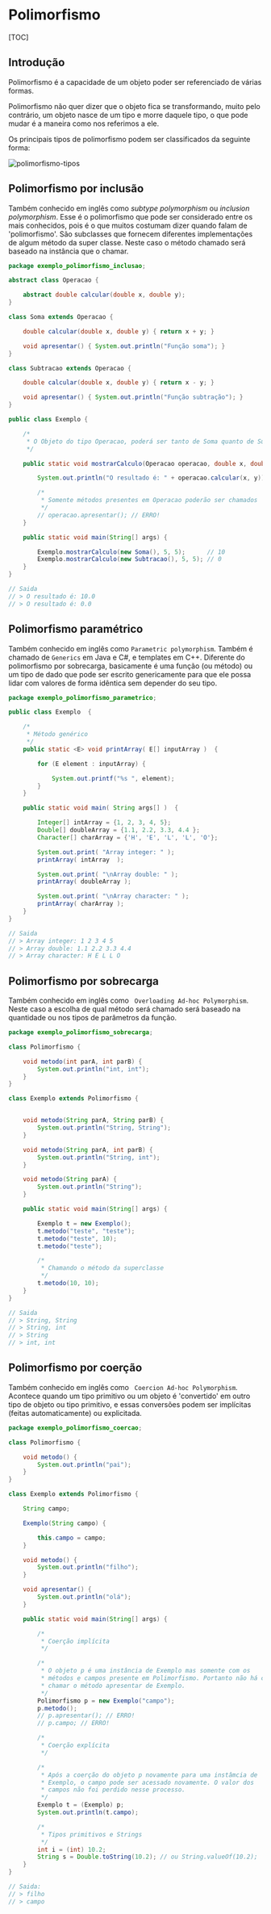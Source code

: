 # Polimorfismo

[TOC]

## Introdução

Polimorfismo é a capacidade de um objeto poder ser referenciado de várias formas.

<div class='importante' markdown='1'>

Polimorfismo não quer dizer que o objeto fica se transformando, muito pelo contrário, um objeto nasce de um tipo e morre daquele tipo, o que pode mudar é a maneira como nos referimos a ele.

</div>

Os principais tipos de polimorfismo podem ser classificados da seguinte forma:

<div class='imagem' markdown='1'>

![polimorfismo-tipos](./_polimorfismo/polimorfismo-tipos.png)

</div>

## Polimorfismo por inclusão

Também conhecido em inglês como *subtype polymorphism* ou *inclusion polymorphism*. Esse é o polimorfismo que pode ser considerado entre os mais conhecidos, pois é o que muitos costumam dizer quando falam de 'polimorfismo'. São subclasses que fornecem diferentes implementações de algum método da super classe. Neste caso o método chamado será baseado na instância que o chamar.

```java
package exemplo_polimorfismo_inclusao;

abstract class Operacao {

    abstract double calcular(double x, double y);
}

class Soma extends Operacao {

    double calcular(double x, double y) { return x + y; }

    void apresentar() { System.out.println("Função soma"); }
}

class Subtracao extends Operacao {

    double calcular(double x, double y) { return x - y; }

    void apresentar() { System.out.println("Função subtração"); }
}

public class Exemplo {

    /*
     * O Objeto do tipo Operacao, poderá ser tanto de Soma quanto de Subtracao
     */

    public static void mostrarCalculo(Operacao operacao, double x, double y) {

        System.out.println("O resultado é: " + operacao.calcular(x, y));

        /*
         * Somente métodos presentes em Operacao poderão ser chamados
         */
        // operacao.apresentar(); // ERRO!
    }

    public static void main(String[] args) {

        Exemplo.mostrarCalculo(new Soma(), 5, 5);      // 10
        Exemplo.mostrarCalculo(new Subtracao(), 5, 5); // 0
    }
}

// Saida
// > O resultado é: 10.0
// > O resultado é: 0.0
```

## Polimorfismo paramétrico

Também conhecido em inglês como `Parametric polymorphism`. Também é chamado de `Generics` em Java e C#, e templates em C++. Diferente do polimorfismo por sobrecarga, basicamente é uma função (ou método) ou um tipo de dado que pode ser escrito genericamente para que ele possa lidar com valores de forma idêntica sem depender do seu tipo.

```java
package exemplo_polimorfismo_parametrico;

public class Exemplo  {

    /*
     * Método genérico
     */
    public static <E> void printArray( E[] inputArray )  {

        for (E element : inputArray) {

            System.out.printf("%s ", element);
        }
    }

    public static void main( String args[] )  {

        Integer[] intArray = {1, 2, 3, 4, 5};
        Double[] doubleArray = {1.1, 2.2, 3.3, 4.4 };
        Character[] charArray = {'H', 'E', 'L', 'L', 'O'};

        System.out.print( "Array integer: " );
        printArray( intArray  );

        System.out.print( "\nArray double: " );
        printArray( doubleArray );

        System.out.print( "\nArray character: " );
        printArray( charArray );
    }
}

// Saida
// > Array integer: 1 2 3 4 5
// > Array double: 1.1 2.2 3.3 4.4
// > Array character: H E L L O
```

## Polimorfismo por sobrecarga

Também conhecido em inglês como ` Overloading Ad-hoc Polymorphism`. Neste caso a escolha de qual método será chamado será baseado na quantidade ou nos tipos de parâmetros da função.

```java
package exemplo_polimorfismo_sobrecarga;

class Polimorfismo {

    void metodo(int parA, int parB) {
        System.out.println("int, int");
    }
}

class Exemplo extends Polimorfismo {


    void metodo(String parA, String parB) {
        System.out.println("String, String");
    }

    void metodo(String parA, int parB) {
        System.out.println("String, int");
    }

    void metodo(String parA) {
        System.out.println("String");
    }

    public static void main(String[] args) {

        Exemplo t = new Exemplo();
        t.metodo("teste", "teste");
        t.metodo("teste", 10);
        t.metodo("teste");

        /*
         * Chamando o método da superclasse
         */
        t.metodo(10, 10);
    }
}

// Saida
// > String, String
// > String, int
// > String
// > int, int
```

## Polimorfismo por coerção

Também conhecido em inglês como ` Coercion Ad-hoc Polymorphism`. Acontece quando um tipo primitivo ou um objeto é 'convertido' em outro tipo de objeto ou tipo primitivo, e essas conversões podem ser implícitas (feitas automaticamente) ou explicitada.

```java
package exemplo_polimorfismo_coercao;

class Polimorfismo {

    void metodo() {
        System.out.println("pai");
    }
}

class Exemplo extends Polimorfismo {

    String campo;

    Exemplo(String campo) {

        this.campo = campo;
    }

    void metodo() {
        System.out.println("filho");
    }

    void apresentar() {
        System.out.println("olá");
    }

    public static void main(String[] args) {

        /*
         * Coerção implícita
         */

        /*
         * O objeto p é uma instância de Exemplo mas somente com os
         * métodos e campos presente em Polimorfismo. Portanto não há como
         * chamar o método apresentar de Exemplo.
         */
        Polimorfismo p = new Exemplo("campo");
        p.metodo();
        // p.apresentar(); // ERRO!
        // p.campo; // ERRO!

        /*
         * Coerção explícita
         */

        /*
         * Após a coerção do objeto p novamente para uma instâmcia de
         * Exemplo, o campo pode ser acessado novamente. O valor dos
         * campos não foi perdido nesse processo.
         */
        Exemplo t = (Exemplo) p;
        System.out.println(t.campo);

        /*
         * Tipos primitivos e Strings
         */
        int i = (int) 10.2;
        String s = Double.toString(10.2); // ou String.valueOf(10.2);
    }
}

// Saida:
// > filho
// > campo
```
